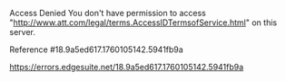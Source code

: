Access Denied
You don't have permission to access "http://www.att.com/legal/terms.AccessIDTermsofService.html" on this server.

Reference #18.9a5ed617.1760105142.5941fb9a

https://errors.edgesuite.net/18.9a5ed617.1760105142.5941fb9a